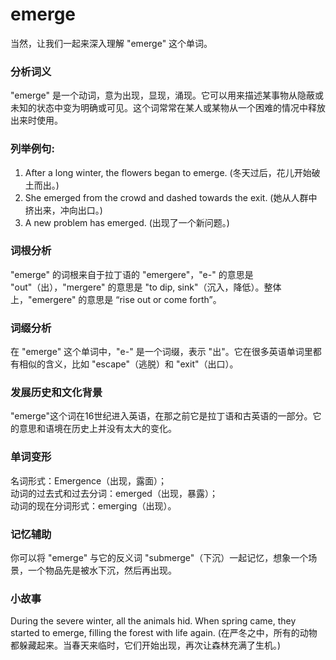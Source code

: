 # emerge

当然，让我们一起来深入理解 "emerge" 这个单词。

  

### 分析词义

  

"emerge" 是一个动词，意为出现，显现，涌现。它可以用来描述某事物从隐蔽或未知的状态中变为明确或可见。这个词常常在某人或某物从一个困难的情况中释放出来时使用。

  

### 列举例句:

  

1.  After a long winter, the flowers began to emerge. (冬天过后，花儿开始破土而出。)
2.  She emerged from the crowd and dashed towards the exit. (她从人群中挤出来，冲向出口。)
3.  A new problem has emerged. (出现了一个新问题。)

  

### 词根分析

  

"emerge" 的词根来自于拉丁语的 "emergere"，"e-" 的意思是 "out"（出），"mergere" 的意思是 "to dip, sink"（沉入，降低）。整体上，"emergere" 的意思是 “rise out or come forth”。

  

### 词缀分析

  

在 "emerge" 这个单词中，"e-" 是一个词缀，表示 "出"。它在很多英语单词里都有相似的含义，比如 "escape"（逃脱）和 "exit"（出口）。

  

### 发展历史和文化背景

  

"emerge"这个词在16世纪进入英语，在那之前它是拉丁语和古英语的一部分。它的意思和语境在历史上并没有太大的变化。

  

### 单词变形

  

名词形式：Emergence（出现，露面）；  
动词的过去式和过去分词：emerged（出现，暴露）；  
动词的现在分词形式：emerging（出现）。

  

### 记忆辅助

  

你可以将 "emerge" 与它的反义词 "submerge"（下沉）一起记忆，想象一个场景，一个物品先是被水下沉，然后再出现。

  

### 小故事

  

During the severe winter, all the animals hid. When spring came, they started to emerge, filling the forest with life again. (在严冬之中，所有的动物都躲藏起来。当春天来临时，它们开始出现，再次让森林充满了生机。)

